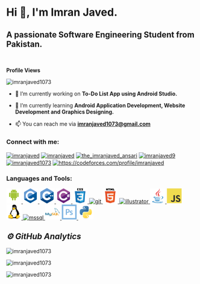 # Hi 👋, <b>I'm Imran Javed.</b>
## A passionate Software Engineering Student from Pakistan.


<p><img align="center" /></p>
<b>Profile Views</b><br>
   <p align="left"> <img src="https://komarev.com/ghpvc/?username=imranjaved1073&label=Profile%20views&color=0e75b6&style=flat" alt="imranjaved1073" /> </p>


- 🔭 I’m currently working on **To-Do List App using Android Studio.**

- 🌱 I’m currently learning **Android Application Development, Website Development and Graphics Designing.**

- 📫 You can reach me via **imranjaved1073@gmail.com**


<h3 align="left">Connect with me:</h3>
<p align="left">
<a href="https://www.linkedin.com/in/imran-javed-01b629247/" target="blank"><img align="center" src="https://raw.githubusercontent.com/rahuldkjain/github-profile-readme-generator/master/src/images/icons/Social/linked-in-alt.svg" alt="imranjaved" height="30" width="40" /></a>
<a href="https://www.facebook.com/immijanansari" target="blank"><img align="center" src="https://raw.githubusercontent.com/rahuldkjain/github-profile-readme-generator/master/src/images/icons/Social/facebook.svg" alt="imranjaved" height="30" width="40" /></a>
<a href="https://www.instagram.com/_imran.javed/" target="blank"><img align="center" src="https://raw.githubusercontent.com/rahuldkjain/github-profile-readme-generator/master/src/images/icons/Social/instagram.svg" alt="the_imranjaved_ansari" height="30" width="40" /></a>
<a href="https://www.behance.net/imranjaved9" target="blank"><img align="center" src="https://raw.githubusercontent.com/rahuldkjain/github-profile-readme-generator/master/src/images/icons/Social/behance.svg" alt="imranjaved9" height="30" width="40" /></a>
<a href="https://www.hackerrank.com/imranjaved1073" target="blank"><img align="center" src="https://raw.githubusercontent.com/rahuldkjain/github-profile-readme-generator/master/src/images/icons/Social/hackerrank.svg" alt="imranjaved1073" height="30" width="40" /></a>
<a href="https://codeforces.com/profile/https://codeforces.com/profile/imranjaved" target="blank"><img align="center" src="https://raw.githubusercontent.com/rahuldkjain/github-profile-readme-generator/master/src/images/icons/Social/codeforces.svg" alt="https://codeforces.com/profile/imranjaved" height="30" width="40" /></a>
</p>

<h3 align="left">Languages and Tools:</h3>
<p align="left"> <a href="https://developer.android.com" target="_blank" rel="noreferrer"> <img src="https://raw.githubusercontent.com/devicons/devicon/master/icons/android/android-original-wordmark.svg" alt="android" width="40" height="40"/> </a> <a href="https://www.cprogramming.com/" target="_blank" rel="noreferrer"> <img src="https://raw.githubusercontent.com/devicons/devicon/master/icons/c/c-original.svg" alt="c" width="40" height="40"/> </a> <a href="https://www.w3schools.com/cpp/" target="_blank" rel="noreferrer"> <img src="https://raw.githubusercontent.com/devicons/devicon/master/icons/cplusplus/cplusplus-original.svg" alt="cplusplus" width="40" height="40"/> </a> <a href="https://www.w3schools.com/cs/" target="_blank" rel="noreferrer"> <img src="https://raw.githubusercontent.com/devicons/devicon/master/icons/csharp/csharp-original.svg" alt="csharp" width="40" height="40"/> </a> <a href="https://www.w3schools.com/css/" target="_blank" rel="noreferrer"> <img src="https://raw.githubusercontent.com/devicons/devicon/master/icons/css3/css3-original-wordmark.svg" alt="css3" width="40" height="40"/> </a>  <a href="https://git-scm.com/" target="_blank" rel="noreferrer"> <img src="https://www.vectorlogo.zone/logos/git-scm/git-scm-icon.svg" alt="git" width="40" height="40"/> </a> <a href="https://www.w3.org/html/" target="_blank" rel="noreferrer"> <img src="https://raw.githubusercontent.com/devicons/devicon/master/icons/html5/html5-original-wordmark.svg" alt="html5" width="40" height="40"/> </a> <a href="https://www.adobe.com/in/products/illustrator.html" target="_blank" rel="noreferrer"> <img src="https://www.vectorlogo.zone/logos/adobe_illustrator/adobe_illustrator-icon.svg" alt="illustrator" width="40" height="40"/> </a> <a href="https://www.java.com" target="_blank" rel="noreferrer"> <img src="https://raw.githubusercontent.com/devicons/devicon/master/icons/java/java-original.svg" alt="java" width="40" height="40"/> </a> <a href="https://developer.mozilla.org/en-US/docs/Web/JavaScript" target="_blank" rel="noreferrer"> <img src="https://raw.githubusercontent.com/devicons/devicon/master/icons/javascript/javascript-original.svg" alt="javascript" width="40" height="40"/> </a> <a href="https://www.linux.org/" target="_blank" rel="noreferrer"> <img src="https://raw.githubusercontent.com/devicons/devicon/master/icons/linux/linux-original.svg" alt="linux" width="40" height="40"/> </a> <a href="https://www.microsoft.com/en-us/sql-server" target="_blank" rel="noreferrer"> <img src="https://www.svgrepo.com/show/303229/microsoft-sql-server-logo.svg" alt="mssql" width="40" height="40"/> </a> <a href="https://www.mysql.com/" target="_blank" rel="noreferrer"> <img src="https://raw.githubusercontent.com/devicons/devicon/master/icons/mysql/mysql-original-wordmark.svg" alt="mysql" width="40" height="40"/> </a> <a href="https://www.photoshop.com/en" target="_blank" rel="noreferrer"> <img src="https://raw.githubusercontent.com/devicons/devicon/master/icons/photoshop/photoshop-line.svg" alt="photoshop" width="40" height="40"/> </a> <a href="https://www.python.org" target="_blank" rel="noreferrer"> <img src="https://raw.githubusercontent.com/devicons/devicon/master/icons/python/python-original.svg" alt="python" width="40" height="40"/> </a> </p>

<h2><i>⚙️ GitHub Analytics</i></h2>

<p>  <img height="310em" src="https://github-readme-stats.vercel.app/api/top-langs?username=imranjaved1073&layout=donut&langs_count=8&theme=algolia" alt="imranjaved1073"/></p>

  <p><img src="https://github-readme-stats.vercel.app/api?username=imranjaved1073&show=reviews,prs_merged_percentage&theme=radical" alt="imranjaved1073"/> </p>
 
 <p ><img  width= "60%" src="https://github-readme-streak-stats.herokuapp.com/?user=imranjaved1073&show_icons=true&locale=en&layout=demo&theme=radical&hide_border=true" alt="imranjaved1073" /> </p>
   


  
  
